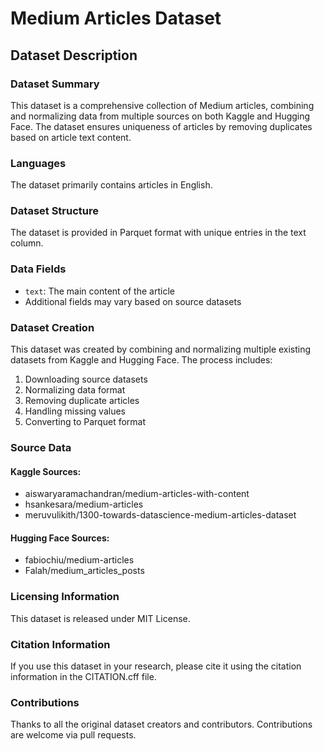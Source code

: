 # Medium Articles Dataset

## Dataset Description

### Dataset Summary

This dataset is a comprehensive collection of Medium articles, combining and normalizing data from multiple sources on both Kaggle and Hugging Face. The dataset ensures uniqueness of articles by removing duplicates based on article text content.

### Languages

The dataset primarily contains articles in English.

### Dataset Structure

The dataset is provided in Parquet format with unique entries in the text column.

### Data Fields

- `text`: The main content of the article
- Additional fields may vary based on source datasets

### Dataset Creation

This dataset was created by combining and normalizing multiple existing datasets from Kaggle and Hugging Face. The process includes:
1. Downloading source datasets
2. Normalizing data format
3. Removing duplicate articles
4. Handling missing values
5. Converting to Parquet format

### Source Data

#### Kaggle Sources:
- aiswaryaramachandran/medium-articles-with-content
- hsankesara/medium-articles
- meruvulikith/1300-towards-datascience-medium-articles-dataset

#### Hugging Face Sources:
- fabiochiu/medium-articles
- Falah/medium_articles_posts

### Licensing Information

This dataset is released under MIT License.

### Citation Information

If you use this dataset in your research, please cite it using the citation information in the CITATION.cff file.

### Contributions

Thanks to all the original dataset creators and contributors. Contributions are welcome via pull requests.
